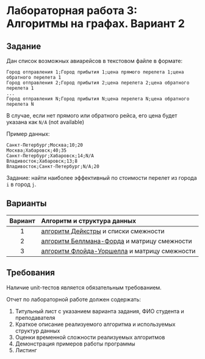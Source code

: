 # Лабораторная работа 3: Алгоритмы на графах. Вариант 2

## Задание

Дан список возможных авиарейсов в текстовом файле в формате:

```
Город отправления 1;Город прибытия 1;цена прямого перелета 1;цена обратного перелета 1
Город отправления 2;Город прибытия 2;цена перелета 2;цена обратного перелета 1
...
Город отправления N;Город прибытия N;цена перелета N;цена обратного перелета N
```

В случае, если нет прямого или обратного рейса, его цена будет указана как `N/A` (not available)

Пример данных:

```
Санкт-Петербург;Москва;10;20
Москва;Хабаровск;40;35
Санкт-Петербург;Хабаровск;14;N/A
Владивосток;Хабаровск;13;8
Владивосток;Санкт-Петербург;N/A;20
```

Задание: найти наиболее эффективный по стоимости перелет из города `i` в город `j`.

## Варианты

| Вариант | Алгоритм и структура данных                                    |
|:-------:|:---------------------------------------------------------------|
| 1       | [алгоритм Дейкстры][Dijkstra’s] и списки смежности             |
| 2       | [алгоритм Беллмана-Форда][Bellman–Ford] и матрицу смежности    |
| 3       | [алгоритм Флойда-Уоршелла][Floyd–Warshall] и матрицу смежности |

## Требования

Наличие unit-тестов является обязательным требованием.

Отчет по лабораторной работе должен содержать:

1. Титульный лист с указанием варианта задания, ФИО студента и преподавателя
2. Краткое описание реализуемого алгоритма и используемых структур данных
3. Оценки временной сложности реализуемых алгоритмов
4. Демонстрация примеров работы программы
5. Листинг

[//]: # (Links)

[Dijkstra’s]: https://ru.wikipedia.org/wiki/%D0%90%D0%BB%D0%B3%D0%BE%D1%80%D0%B8%D1%82%D0%BC_%D0%94%D0%B5%D0%B9%D0%BA%D1%81%D1%82%D1%80%D1%8B
[Bellman–Ford]: https://ru.wikipedia.org/wiki/%D0%90%D0%BB%D0%B3%D0%BE%D1%80%D0%B8%D1%82%D0%BC_%D0%91%D0%B5%D0%BB%D0%BB%D0%BC%D0%B0%D0%BD%D0%B0_%E2%80%94_%D0%A4%D0%BE%D1%80%D0%B4%D0%B0
[Floyd–Warshall]: https://ru.wikipedia.org/wiki/%D0%90%D0%BB%D0%B3%D0%BE%D1%80%D0%B8%D1%82%D0%BC_%D0%A4%D0%BB%D0%BE%D0%B9%D0%B4%D0%B0_%E2%80%94_%D0%A3%D0%BE%D1%80%D1%88%D0%B5%D0%BB%D0%BB%D0%B0
